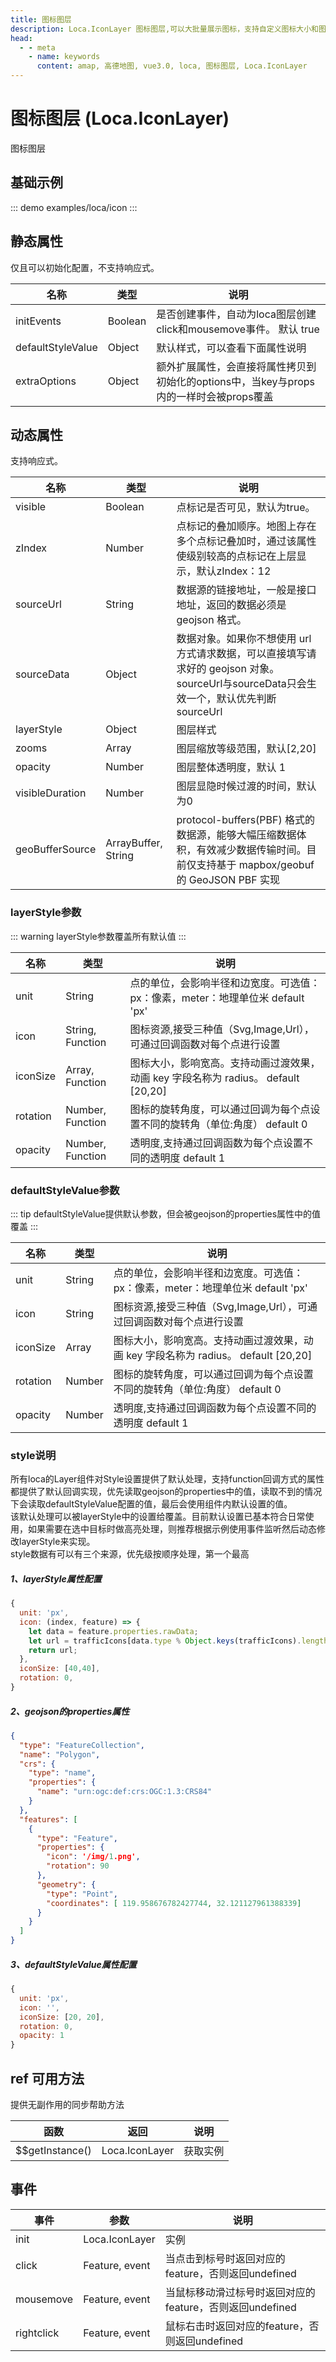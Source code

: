 ```yaml
---
title: 图标图层
description: Loca.IconLayer 图标图层,可以大批量展示图标，支持自定义图标大小和图标地址
head:
  - - meta
    - name: keywords
      content: amap, 高德地图, vue3.0, loca, 图标图层, Loca.IconLayer
---
```


# 图标图层 (Loca.IconLayer)
图标图层

## 基础示例

::: demo
examples/loca/icon
:::


## 静态属性
仅且可以初始化配置，不支持响应式。

名称 | 类型 | 说明
---|---|---|
initEvents | Boolean | 是否创建事件，自动为loca图层创建click和mousemove事件。 默认 true
defaultStyleValue | Object | 默认样式，可以查看下面属性说明
extraOptions | Object | 额外扩展属性，会直接将属性拷贝到初始化的options中，当key与props内的一样时会被props覆盖

## 动态属性
支持响应式。

名称 | 类型 | 说明
---|---|---|
visible | Boolean | 点标记是否可见，默认为true。
zIndex | Number | 点标记的叠加顺序。地图上存在多个点标记叠加时，通过该属性使级别较高的点标记在上层显示，默认zIndex：12
sourceUrl | String | 数据源的链接地址，一般是接口地址，返回的数据必须是 geojson 格式。
sourceData | Object | 数据对象。如果你不想使用 url 方式请求数据，可以直接填写请求好的 geojson 对象。  sourceUrl与sourceData只会生效一个，默认优先判断sourceUrl
layerStyle | Object | 图层样式
zooms | Array | 图层缩放等级范围，默认[2,20]
opacity | Number | 图层整体透明度，默认 1
visibleDuration | Number | 图层显隐时候过渡的时间，默认为0
geoBufferSource | ArrayBuffer, String | protocol-buffers(PBF) 格式的数据源，能够大幅压缩数据体积，有效减少数据传输时间。目前仅支持基于 mapbox/geobuf 的 GeoJSON PBF 实现

### layerStyle参数

::: warning
layerStyle参数覆盖所有默认值
:::

名称 | 类型 | 说明
---|---|---|
unit | String | 点的单位，会影响半径和边宽度。可选值：px：像素，meter：地理单位米  default 'px'
icon  | String, Function | 图标资源,接受三种值（Svg,Image,Url），可通过回调函数对每个点进行设置
iconSize | Array, Function | 图标大小，影响宽高。支持动画过渡效果，动画 key 字段名称为 radius。 default [20,20]
rotation  | Number, Function | 图标的旋转角度，可以通过回调为每个点设置不同的旋转角（单位:角度） default 0
opacity | Number, Function | 透明度,支持通过回调函数为每个点设置不同的透明度 default 1

### defaultStyleValue参数

::: tip
defaultStyleValue提供默认参数，但会被geojson的properties属性中的值覆盖
:::

名称 | 类型 | 说明
---|---|---|
unit | String | 点的单位，会影响半径和边宽度。可选值：px：像素，meter：地理单位米  default 'px'
icon  | String | 图标资源,接受三种值（Svg,Image,Url），可通过回调函数对每个点进行设置
iconSize | Array | 图标大小，影响宽高。支持动画过渡效果，动画 key 字段名称为 radius。 default [20,20]
rotation  | Number | 图标的旋转角度，可以通过回调为每个点设置不同的旋转角（单位:角度） default 0
opacity | Number | 透明度,支持通过回调函数为每个点设置不同的透明度 default 1

### style说明
所有loca的Layer组件对Style设置提供了默认处理，支持function回调方式的属性都提供了默认回调实现，优先读取geojson的properties中的值，读取不到的情况下会读取defaultStyleValue配置的值，最后会使用组件内默认设置的值。<br/>
该默认处理可以被layerStyle中的设置给覆盖。目前默认设置已基本符合日常使用，如果需要在选中目标时做高亮处理，则推荐根据示例使用事件监听然后动态修改layerStyle来实现。<br/>
style数据有可以有三个来源，优先级按顺序处理，第一个最高<br/>
##### 1、layerStyle属性配置
```javascript
{
  unit: 'px',
  icon: (index, feature) => {
    let data = feature.properties.rawData;
    let url = trafficIcons[data.type % Object.keys(trafficIcons).length];
    return url;
  },
  iconSize: [40,40],
  rotation: 0,
}
```

##### 2、geojson的properties属性
```json
{
  "type": "FeatureCollection",
  "name": "Polygon",
  "crs": {
    "type": "name",
    "properties": {
      "name": "urn:ogc:def:crs:OGC:1.3:CRS84"
    }
  },
  "features": [
    {
      "type": "Feature",
      "properties": {
        "icon": '/img/1.png',
        "rotation": 90
      },
      "geometry": {
        "type": "Point",
        "coordinates": [ 119.958676782427744, 32.121127961388339]
      }
    }
  ]
}
```
##### 3、defaultStyleValue属性配置
```javascript
{
  unit: 'px',
  icon: '',
  iconSize: [20, 20],
  rotation: 0,
  opacity: 1
}
```

## ref 可用方法
提供无副作用的同步帮助方法

函数 | 返回 | 说明
---|---|---|
$$getInstance() | Loca.IconLayer | 获取实例

## 事件

事件 | 参数 | 说明
---|---|---|
init | Loca.IconLayer | 实例
click | Feature, event | 当点击到标号时返回对应的feature，否则返回undefined
mousemove | Feature, event | 当鼠标移动滑过标号时返回对应的feature，否则返回undefined
rightclick | Feature, event | 鼠标右击时返回对应的feature，否则返回undefined

